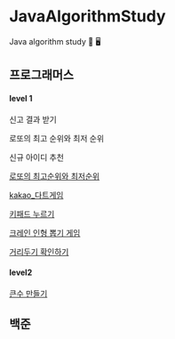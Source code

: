 # JavaAlgorithmStudy
Java algorithm study 📝 🖥

<h2>프로그래머스</h2>

<h4>level 1</h4>

신고 결과 받기

로또의 최고 순위와 최저 순위

신규 아이디 추천

<a href= https://github.com/juhee77/JavaAlgorithmStudy/blob/master/src/%ED%94%84%EB%A1%9C%EA%B7%B8%EB%9E%98%EB%A8%B8%EC%8A%A4/level1/lotto.java> 로또의 최고순위와 최저순위</a>


<a href=https://github.com/juhee77/JavaAlgorithmStudy/blob/master/src/%ED%94%84%EB%A1%9C%EA%B7%B8%EB%9E%98%EB%A8%B8%EC%8A%A4/level1/dartgame.java> kakao_다트게임 </a>


<a href=https://github.com/juhee77/JavaAlgorithmStudy/blob/master/src/%ED%94%84%EB%A1%9C%EA%B7%B8%EB%9E%98%EB%A8%B8%EC%8A%A4/level1/keyPad.java> 키패드 누르기 </a>


<a href=https://github.com/juhee77/JavaAlgorithmStudy/blob/master/src/%ED%94%84%EB%A1%9C%EA%B7%B8%EB%9E%98%EB%A8%B8%EC%8A%A4/level1/puppetDraw_stack.java>
크레인 인형 뽑기 게임</a> 


<a href=https://github.com/juhee77/JavaAlgorithmStudy/blob/master/src/%ED%94%84%EB%A1%9C%EA%B7%B8%EB%9E%98%EB%A8%B8%EC%8A%A4/level2/makeDistance.java>거리두기 확인하기 </a>

<h4>level2</h4>

<a href=https://github.com/juhee77/JavaAlgorithmStudy/blob/master/src/%ED%94%84%EB%A1%9C%EA%B7%B8%EB%9E%98%EB%A8%B8%EC%8A%A4/level2/makeBig.java> 큰수 만들기 </a>



<h2>백준</h2>
